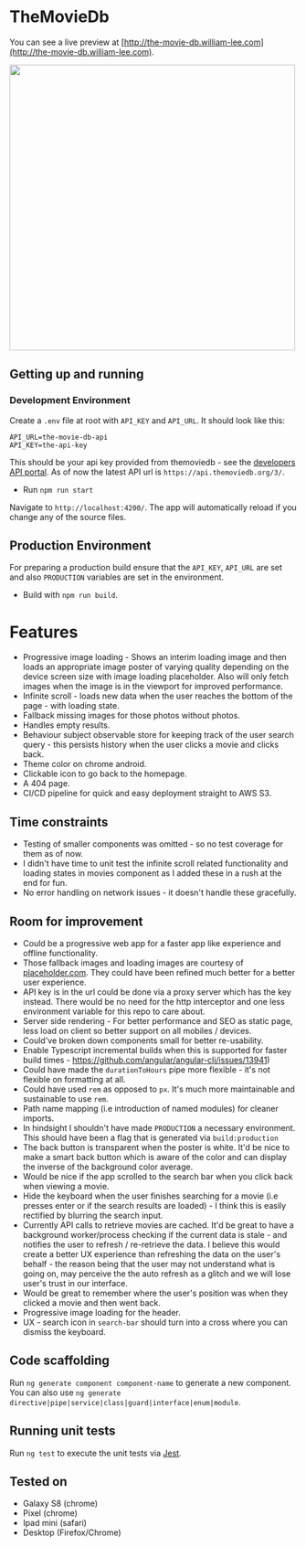 # TheMovieDb

You can see a live preview at [http://the-movie-db.william-lee.com](http://the-movie-db.william-lee.com).

<img src="https://user-images.githubusercontent.com/631540/65369745-60dede80-dc94-11e9-94c1-1185ea32bcb8.gif" width="500">

## Getting up and running

### Development Environment

Create a `.env` file at root with `API_KEY` and `API_URL`. It should look like this:

```env
API_URL=the-movie-db-api
API_KEY=the-api-key
```

This should be your api key provided from themoviedb - see
the [developers API portal](https://developers.themoviedb.org/3/).
As of now the latest API url is `https://api.themoviedb.org/3/`.

- Run `npm run start`

Navigate to `http://localhost:4200/`. The app will automatically reload if you change any of the source files.

## Production Environment

For preparing a production build ensure that the `API_KEY`, `API_URL` are set
and also `PRODUCTION` variables are set in the environment.

- Build with `npm run build`.

# Features

- Progressive image loading - Shows an interim loading image and
  then loads an appropriate image poster of varying quality depending
  on the device screen size with image loading placeholder. Also will only fetch
  images when the image is in the viewport for improved performance.
- Infinite scroll - loads new data when the user reaches the bottom of the page - with loading state.
- Fallback missing images for those photos without photos.
- Handles empty results.
- Behaviour subject observable store for keeping track of the user search query -
  this persists history when the user clicks a movie and clicks back.
- Theme color on chrome android.
- Clickable icon to go back to the homepage.
- A 404 page.
- CI/CD pipeline for quick and easy deployment straight to AWS S3.

## Time constraints

- Testing of smaller components was omitted - so no test coverage for them as of now.
- I didn't have time to unit test the infinite scroll related functionality and loading states in movies component
  as I added these in a rush at the end for fun.
- No error handling on network issues - it doesn't handle these gracefully.

## Room for improvement

- Could be a progressive web app for a faster app like experience and offline functionality.
- Those fallback images and loading images are courtesy of [placeholder.com](placeholder.com).
  They could have been refined much better for a better user experience.
- API key is in the url could be done via a proxy server which has the key instead.
  There would be no need for the http interceptor and one less environment variable for this repo to care about.
- Server side rendering - For better performance and SEO as static page, less load on client so better support on all mobiles / devices.
- Could've broken down components small for better re-usability.
- Enable Typescript incremental builds when this is supported for faster build times - https://github.com/angular/angular-cli/issues/13941)
- Could have made the `durationToHours` pipe more flexible - it's not flexible on formatting at all.
- Could have used `rem` as opposed to `px`. It's much more maintainable and sustainable to use `rem`.
- Path name mapping (i.e introduction of named modules) for cleaner imports.
- In hindsight I shouldn't have made `PRODUCTION` a necessary environment.
  This should have been a flag that is generated via `build:production`
- The back button is transparent when the poster is white. It'd be nice
  to make a smart back button which is aware of the color and can display
  the inverse of the background color average.
- Would be nice if the app scrolled to the search bar when you click back when viewing a movie.
- Hide the keyboard when the user finishes searching for
  a movie (i.e presses enter or if the search results are loaded) - I think this is easily rectified by blurring the search input.
- Currently API calls to retrieve movies are cached. It'd be great to have
  a background worker/process checking if the current data is stale - and notifies the user to
  refresh / re-retrieve the data. I believe this would create a better UX experience than refreshing the data on the user's behalf -
  the reason being that the user may not understand what is going on, may perceive the the auto refresh as a glitch
  and we will lose user's trust in our interface.
- Would be great to remember where the user's position was when they clicked a movie and then went back.
- Progressive image loading for the header.
- UX - search icon in `search-bar` should turn into a cross where you can dismiss the keyboard.

## Code scaffolding

Run `ng generate component component-name` to generate a new component. You can also use `ng generate directive|pipe|service|class|guard|interface|enum|module`.

## Running unit tests

Run `ng test` to execute the unit tests via [Jest](https://jestjs.io/).

## Tested on

- Galaxy S8 (chrome)
- Pixel (chrome)
- Ipad mini (safari)
- Desktop (Firefox/Chrome)
